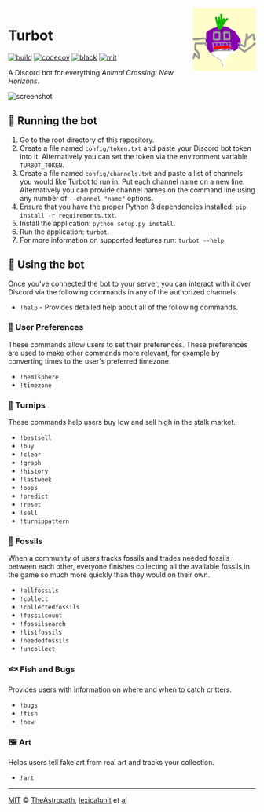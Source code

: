 <img align="right" src="turbot.png" />

# Turbot

[![build][build-badge]][build]
[![codecov][codecov-badge]][codecov]
[![black][black-badge]][black]
[![mit][mit-badge]][mit]

A Discord bot for everything _Animal Crossing: New Horizons_.

![screenshot](https://user-images.githubusercontent.com/1903876/80298832-e784fe00-8744-11ea-8c0f-dbbf81bb5fb7.png)

## 🤖 Running the bot

1. Go to the root directory of this repository.
2. Create a file named `config/token.txt` and paste your Discord bot token into it. Alternatively you can set the token via the environment variable `TURBOT_TOKEN`.
3. Create a file named `config/channels.txt` and paste a list of channels you would like Turbot to run in. Put each channel name on a new line. Alternatively you can provide channel names on the command line using any number of `--channel "name"` options.
4. Ensure that you have the proper Python 3 dependencies installed: `pip install -r requirements.txt`.
5. Install the application: `python setup.py install`.
6. Run the application: `turbot`.
7. For more information on supported features run: `turbot --help`.

## 📱 Using the bot

Once you've connected the bot to your server, you can interact with it over Discord via the following commands in any of the authorized channels.

- `!help` - Provides detailed help about all of the following commands.

### 🤔 User Preferences

These commands allow users to set their preferences. These preferences are used to make other commands more relevant, for example by converting times to the user's preferred timezone.

- `!hemisphere`
- `!timezone`

### 💸 Turnips

These commands help users buy low and sell high in the stalk market.

- `!bestsell`
- `!buy`
- `!clear`
- `!graph`
- `!history`
- `!lastweek`
- `!oops`
- `!predict`
- `!reset`
- `!sell`
- `!turnippattern`

### 🦴 Fossils

When a community of users tracks fossils and trades needed fossils between each other, everyone finishes collecting all the available fossils in the game so much more quickly than they would on their own.

- `!allfossils`
- `!collect`
- `!collectedfossils`
- `!fossilcount`
- `!fossilsearch`
- `!listfossils`
- `!neededfossils`
- `!uncollect`

### 🐟 Fish and Bugs

Provides users with information on where and when to catch critters.

- `!bugs`
- `!fish`
- `!new`

### 🖼️ Art

Helps users tell fake art from real art and tracks your collection.

- `!art`

---

[MIT][mit] © [TheAstropath][theastropath], [lexicalunit][lexicalunit] et [al][contributors]

[black-badge]:      https://img.shields.io/badge/code%20style-black-000000.svg
[black]:            https://github.com/psf/black
[build-badge]:      https://github.com/theastropath/turbot/workflows/build/badge.svg
[build]:            https://github.com/theastropath/turbot/actions
[codecov-badge]:    https://codecov.io/gh/theastropath/turbot/branch/master/graph/badge.svg
[codecov]:          https://codecov.io/gh/theastropath/turbot
[contributors]:     https://github.com/theastropath/turbot/graphs/contributors
[lexicalunit]:      http://github.com/lexicalunit
[mit-badge]:        https://img.shields.io/badge/License-MIT-yellow.svg
[mit]:              https://opensource.org/licenses/MIT
[theastropath]:     https://github.com/theastropath
